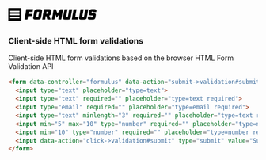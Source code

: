 # <img src="assets/formulus.svg" width="178" alt="Formulus">

### Client-side HTML form validations

Client-side HTML form validations based on the browser HTML Form Validation API

```html
<form data-controller="formulus" data-action="submit->validation#submit" data-validation-report-value="false">
  <input type="text" placeholder="type=text">
  <input type="text" required="" placeholder="type=text required">
  <input type="email" required="" placeholder="type=email required">
  <input type="text" minlength="3" required="" placeholder="type=text required minlength=3">
  <input min="5" max="10" type="number" required="" placeholder="type=number required min=5 max=10">
  <input min="10" type="number" required="" placeholder="type=number required min=10">
  <input data-action="click->validation#submit" type="submit" value="Submit">
</form>
```
